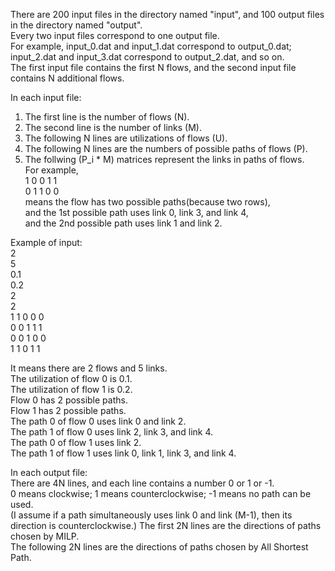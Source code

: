 There are 200 input files in the directory named "input", and 100 output files in the directory named "output".  
Every two input files correspond to one output file.  
For example, input_0.dat and input_1.dat correspond to output_0.dat; input_2.dat and input_3.dat correspond to output_2.dat, and so on.  
The first input file contains the first N flows, and the second input file contains N additional flows.

In each input file:
1. The first line is the number of flows (N).
2. The second line is the number of links (M).
3. The following N lines are utilizations of flows (U).
4. The following N lines are the numbers of possible paths of flows (P).
5. The follwing (P_i * M) matrices represent the links in paths of flows.  
   For example,  
   1 0 0 1 1  
   0 1 1 0 0  
   means the flow has two possible paths(because two rows),   
   and the 1st possible path uses link 0, link 3, and link 4,  
   and the 2nd possible path uses link 1 and link 2.  
     
Example of input:  
2   
5  
0.1  
0.2   
2  
2  
1 1 0 0 0  
0 0 1 1 1  
0 0 1 0 0  
1 1 0 1 1  
  
It means there are 2 flows and 5 links.  
The utilization of flow 0 is 0.1.  
The utilization of flow 1 is 0.2.  
Flow 0 has 2 possible paths.  
Flow 1 has 2 possible paths.  
The path 0 of flow 0 uses link 0 and link 2.  
The path 1 of flow 0 uses link 2, link 3, and link 4.  
The path 0 of flow 1 uses link 2.  
The path 1 of flow 1 uses link 0, link 1, link 3, and link 4.  
  
  
In each output file:  
There are 4N lines, and each line contains a number 0 or 1 or -1.  
0 means clockwise; 1 means counterclockwise; -1 means no path can be used.  
(I assume if a path simultaneously uses link 0 and link (M-1), then its direction is counterclockwise.) 
The first 2N lines are the directions of paths chosen by MILP.  
The following 2N lines are the directions of paths chosen by All Shortest Path.  
